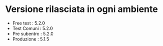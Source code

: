 # Versione rilasciata in ogni ambiente

- Free test : 5.2.0
- Test Comuni : 5.2.0
- Pre subentro : 5.2.0
- Produzione : 5.1.5
